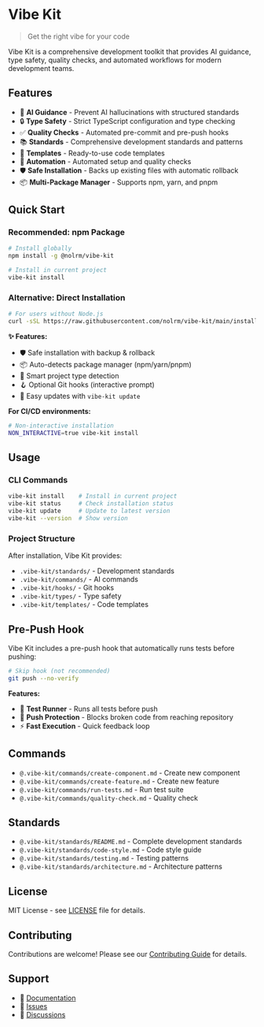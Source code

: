 # Vibe Kit

> Get the right vibe for your code

Vibe Kit is a comprehensive development toolkit that provides AI guidance, type safety, quality checks, and automated workflows for modern development teams.

## Features

- 🤖 **AI Guidance** - Prevent AI hallucinations with structured standards
- 🔒 **Type Safety** - Strict TypeScript configuration and type checking
- ✅ **Quality Checks** - Automated pre-commit and pre-push hooks
- 📚 **Standards** - Comprehensive development standards and patterns
- 🎯 **Templates** - Ready-to-use code templates
- 🔧 **Automation** - Automated setup and quality checks
- 🛡️ **Safe Installation** - Backs up existing files with automatic rollback
- 📦 **Multi-Package Manager** - Supports npm, yarn, and pnpm

## Quick Start

### **Recommended: npm Package**
```bash
# Install globally
npm install -g @nolrm/vibe-kit

# Install in current project
vibe-kit install
```

### **Alternative: Direct Installation**
```bash
# For users without Node.js
curl -sSL https://raw.githubusercontent.com/nolrm/vibe-kit/main/install-fallback.sh | bash
```

**✨ Features:**
- 🛡️ Safe installation with backup & rollback
- 📦 Auto-detects package manager (npm/yarn/pnpm)
- 🎯 Smart project type detection
- 🪝 Optional Git hooks (interactive prompt)
- 🔄 Easy updates with `vibe-kit update`

**For CI/CD environments:**
```bash
# Non-interactive installation
NON_INTERACTIVE=true vibe-kit install
```

## Usage

### **CLI Commands**
```bash
vibe-kit install    # Install in current project
vibe-kit status     # Check installation status
vibe-kit update     # Update to latest version
vibe-kit --version  # Show version
```

### **Project Structure**
After installation, Vibe Kit provides:

- `.vibe-kit/standards/` - Development standards
- `.vibe-kit/commands/` - AI commands
- `.vibe-kit/hooks/` - Git hooks
- `.vibe-kit/types/` - Type safety
- `.vibe-kit/templates/` - Code templates

## Pre-Push Hook

Vibe Kit includes a pre-push hook that automatically runs tests before pushing:

```bash
# Skip hook (not recommended)
git push --no-verify
```

**Features:**
- 🧪 **Test Runner** - Runs all tests before push
- 🚫 **Push Protection** - Blocks broken code from reaching repository
- ⚡ **Fast Execution** - Quick feedback loop

## Commands

- `@.vibe-kit/commands/create-component.md` - Create new component
- `@.vibe-kit/commands/create-feature.md` - Create new feature
- `@.vibe-kit/commands/run-tests.md` - Run test suite
- `@.vibe-kit/commands/quality-check.md` - Quality check

## Standards

- `@.vibe-kit/standards/README.md` - Complete development standards
- `@.vibe-kit/standards/code-style.md` - Code style guide
- `@.vibe-kit/standards/testing.md` - Testing patterns
- `@.vibe-kit/standards/architecture.md` - Architecture patterns

## License

MIT License - see [LICENSE](LICENSE) file for details.

## Contributing

Contributions are welcome! Please see our [Contributing Guide](CONTRIBUTING.md) for details.

## Support

- 📖 [Documentation](docs/)
- 🐛 [Issues](https://github.com/yourusername/vibe-kit/issues)
- 💬 [Discussions](https://github.com/yourusername/vibe-kit/discussions)
